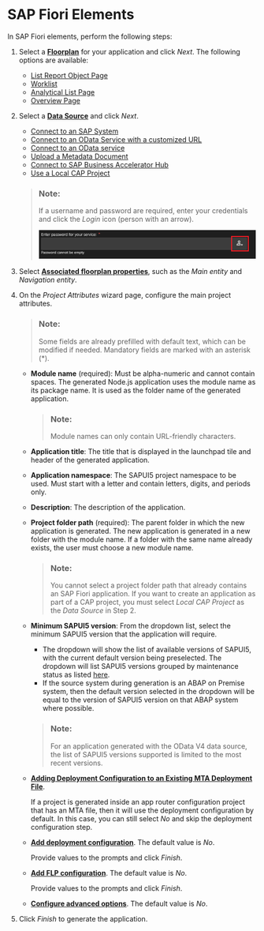 <!-- loio1488469a315c442fa116ab4449d4ad27 -->

# SAP Fiori Elements

In SAP Fiori elements, perform the following steps:

1.  Select a [**Floorplan**](supported-floorplans-2b2b12e.md) for your application and click *Next*. The following options are available:
    -   [List Report Object Page](supported-floorplans-2b2b12e.md#loio2b2b12e708944d85a40d087194cc1edd__ul_emp_5pt_rlb)
    -   [Worklist](supported-floorplans-2b2b12e.md#loio2b2b12e708944d85a40d087194cc1edd__ul_v3k_15v_54b)
    -   [Analytical List Page](supported-floorplans-2b2b12e.md#loio2b2b12e708944d85a40d087194cc1edd__ul_jxj_25v_54b)
    -   [Overview Page](supported-floorplans-2b2b12e.md#loio2b2b12e708944d85a40d087194cc1edd__ul_dcr_h5v_54b)

2.  Select a [**Data Source**](data-source-9906181.md) and click *Next*.

    -   [Connect to an SAP System](data-source-9906181.md#loio99061814ead548808d539861fb27bafb__section_tpk_mzx_v4b)
    -   [Connect to an OData Service with a customized URL](data-source-9906181.md#loio99061814ead548808d539861fb27bafb__section_i2d_yzx_v4b)
    -   [Connect to an OData service](data-source-9906181.md#loio99061814ead548808d539861fb27bafb__section_sx1_chy_v4b)
    -   [Upload a Metadata Document](data-source-9906181.md#loio99061814ead548808d539861fb27bafb__section_xk3_nhy_v4b)
    -   [Connect to SAP Business Accelerator Hub](data-source-9906181.md#loio99061814ead548808d539861fb27bafb__section_rgz_xhy_v4b)
    -   [Use a Local CAP Project](data-source-9906181.md#loio99061814ead548808d539861fb27bafb__section_fgh_m3y_v4b)

    > ### Note:  
    > If a username and password are required, enter your credentials and click the *Login* icon \(person with an arrow\).
    > 
    > ![](images/Login_button_App_Gen_fb8dd99.png)

3.  Select [**Associated floorplan properties**](floorplan-properties-745ae0c.md), such as the *Main entity* and *Navigation entity*.
4.  On the *Project Attributes* wizard page, configure the main project attributes.

    > ### Note:  
    > Some fields are already prefilled with default text, which can be modified if needed. Mandatory fields are marked with an asterisk \(\*\).

    -   **Module name** \(required\): Must be alpha-numeric and cannot contain spaces. The generated Node.js application uses the module name as its package name. It is used as the folder name of the generated application.

        > ### Note:  
        > Module names can only contain URL-friendly characters.

    -   **Application title**: The title that is displayed in the launchpad tile and header of the generated application.
    -   **Application namespace**: The SAPUI5 project namespace to be used. Must start with a letter and contain letters, digits, and periods only.
    -   **Description**: The description of the application.
    -   **Project folder path** \(required\): The parent folder in which the new application is generated. The new application is generated in a new folder with the module name. If a folder with the same name already exists, the user must choose a new module name.

        > ### Note:  
        > You cannot select a project folder path that already contains an SAP Fiori application. If you want to create an application as part of a CAP project, you must select *Local CAP Project* as the *Data Source* in Step 2.

    -   **Minimum SAPUI5 version**: From the dropdown list, select the minimum SAPUI5 version that the application will require.

        -   The dropdown will show the list of available versions of SAPUI5, with the current default version being preselected. The dropdown will list SAPUI5 versions grouped by maintenance status as listed [here](https://ui5.sap.com/versionoverview.html).
        -   If the source system during generation is an ABAP on Premise system, then the default version selected in the dropdown will be equal to the version of SAPUI5 version on that ABAP system where possible.

        > ### Note:  
        > For an application generated with the OData V4 data source, the list of SAPUI5 versions supported is limited to the most recent versions.

    -   **[Adding Deployment Configuration to an Existing MTA Deployment File](../Additional-Configuration/adding-a-fiori-application-to-an-mta-deployment-file-with-the-5a17ba6.md#loiod7525cef6f6c4aa4acf3ec09c5a8eacb)**.

        If a project is generated inside an app router configuration project that has an MTA file, then it will use the deployment configuration by default. In this case, you can still select *No* and skip the deployment configuration step.

    -   **[Add deployment configuration](../Additional-Configuration/additional-configuration-9bea64e.md#loio9bea64e63b824261932d90037ce3c5ae__section_itv_dk5_t4b)**. The default value is *No*.

        Provide values to the prompts and click *Finish*.

    -   **[Add FLP configuration](../Additional-Configuration/additional-configuration-9bea64e.md#loio9bea64e63b824261932d90037ce3c5ae__section_hbd_gzy_t4b)**. The default value is *No*.

        Provide values to the prompts and click *Finish*.

    -   **[Configure advanced options](../Additional-Configuration/additional-configuration-9bea64e.md#loio9bea64e63b824261932d90037ce3c5ae__section_uhj_l2z_t4b)**. The default value is *No*.

5.  Click *Finish* to generate the application.


